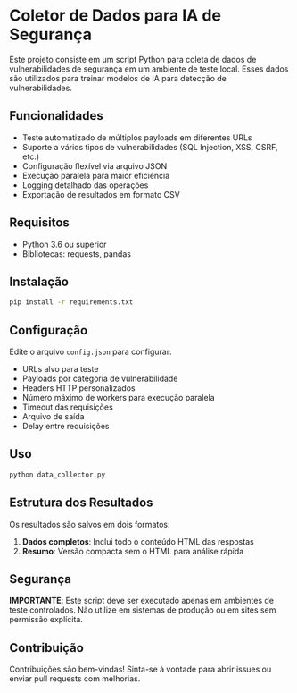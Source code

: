 # Coletor de Dados para IA de Segurança

Este projeto consiste em um script Python para coleta de dados de vulnerabilidades de segurança em um ambiente de teste local. Esses dados são utilizados para treinar modelos de IA para detecção de vulnerabilidades.

## Funcionalidades

- Teste automatizado de múltiplos payloads em diferentes URLs
- Suporte a vários tipos de vulnerabilidades (SQL Injection, XSS, CSRF, etc.)
- Configuração flexível via arquivo JSON
- Execução paralela para maior eficiência
- Logging detalhado das operações
- Exportação de resultados em formato CSV

## Requisitos

- Python 3.6 ou superior
- Bibliotecas: requests, pandas

## Instalação

```bash
pip install -r requirements.txt
```

## Configuração

Edite o arquivo `config.json` para configurar:

- URLs alvo para teste
- Payloads por categoria de vulnerabilidade
- Headers HTTP personalizados
- Número máximo de workers para execução paralela
- Timeout das requisições
- Arquivo de saída
- Delay entre requisições

## Uso

```bash
python data_collector.py
```

## Estrutura dos Resultados

Os resultados são salvos em dois formatos:

1. **Dados completos**: Inclui todo o conteúdo HTML das respostas
2. **Resumo**: Versão compacta sem o HTML para análise rápida

## Segurança

**IMPORTANTE**: Este script deve ser executado apenas em ambientes de teste controlados. Não utilize em sistemas de produção ou em sites sem permissão explícita.

## Contribuição

Contribuições são bem-vindas! Sinta-se à vontade para abrir issues ou enviar pull requests com melhorias.
